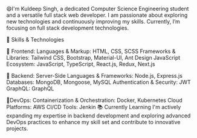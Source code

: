  😄I'm Kuldeep Singh, a dedicated Computer Science Engineering student and a versatile full stack web developer. I am passionate about exploring new technologies and continuously improving my skills. Currently, I’m focusing on full stack development technologies.

💞️  Skills & Technologies

👀 Frontend:
Languages & Markup: HTML, CSS, SCSS
Frameworks & Libraries: Tailwind CSS, Bootstrap, Material-UI, Ant Design
JavaScript Ecosystem: JavaScript, TypeScript, React.js, Redux, Next.js

👀 Backend:
Server-Side Languages & Frameworks: Node.js, Express.js
Databases: MongoDB, Mongoose, MySQL
Authentication & Security: JWT
GraphQL: GraphQL

👀DevOps:
Containerization & Orchestration: Docker, Kubernetes
Cloud Platforms: AWS
CI/CD Tools: Jenkin
📚 Currently Learning
I'm actively expanding my expertise in backend development and exploring advanced DevOps practices to enhance my skill set and contribute to innovative projects.
